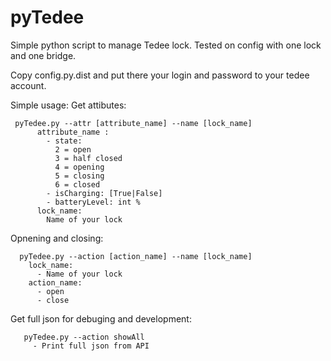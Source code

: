 # pyTedee
Simple python script to manage Tedee lock.
Tested on config with one lock and one bridge.

Copy config.py.dist and put there your login and password to your tedee account.

Simple usage:
Get attibutes:
```
 pyTedee.py --attr [attribute_name] --name [lock_name]
      attribute_name :
        - state:
          2 = open
          3 = half closed
          4 = opening
          5 = closing
          6 = closed
        - isCharging: [True|False]
        - batteryLevel: int %
      lock_name:
        Name of your lock
```
Opnening and closing:
```
  pyTedee.py --action [action_name] --name [lock_name]
    lock_name:
      - Name of your lock
    action_name:
      - open
      - close
```
Get full json for debuging and development:
```
   pyTedee.py --action showAll
     - Print full json from API
```
